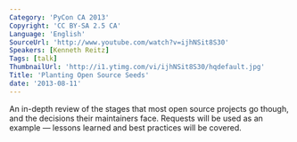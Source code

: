 ```yaml
---
Category: 'PyCon CA 2013'
Copyright: 'CC BY-SA 2.5 CA'
Language: 'English'
SourceUrl: 'http://www.youtube.com/watch?v=ijhNSit8S30'
Speakers: [Kenneth Reitz]
Tags: [talk]
ThumbnailUrl: 'http://i1.ytimg.com/vi/ijhNSit8S30/hqdefault.jpg'
Title: 'Planting Open Source Seeds'
date: '2013-08-11'
---
```

An in-depth review of the stages that most open source projects go though, and the decisions their maintainers face. Requests will be used as an example — lessons learned and best practices will be covered.